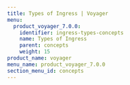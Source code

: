 ```yaml
---
title: Types of Ingress | Voyager
menu:
  product_voyager_7.0.0:
    identifier: ingress-types-concepts
    name: Types of Ingress
    parent: concepts
    weight: 15
product_name: voyager
menu_name: product_voyager_7.0.0
section_menu_id: concepts
---
```



